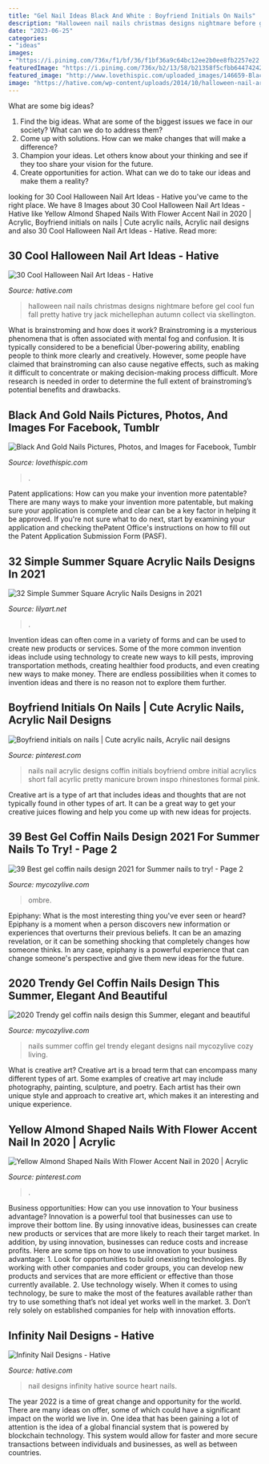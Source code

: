 ```yaml
---
title: "Gel Nail Ideas Black And White : Boyfriend Initials On Nails"
description: "Halloween nail nails christmas designs nightmare before gel cool fun fall pretty hative try jack michellephan autumn collect via skellington"
date: "2023-06-25"
categories:
- "ideas"
images:
- "https://i.pinimg.com/736x/f1/bf/36/f1bf36a9c64bc12ee2b0ee8fb2257e22.jpg"
featuredImage: "https://i.pinimg.com/736x/b2/13/58/b21358f5cfbb6447424235a768671d0d.jpg"
featured_image: "http://www.lovethispic.com/uploaded_images/146659-Black-And-Gold-Nails.jpg?1"
image: "https://hative.com/wp-content/uploads/2014/10/halloween-nail-art-ideas/26-halloween-nail-art.jpg"
---
```



What are some big ideas?
1. Find the big ideas. What are some of the biggest issues we face in our society? What can we do to address them?
2. Come up with solutions. How can we make changes that will make a difference?
3. Champion your ideas. Let others know about your thinking and see if they too share your vision for the future.
4. Create opportunities for action. What can we do to take our ideas and make them a reality?

	

		
looking for 30 Cool Halloween Nail Art Ideas - Hative you've came to the right place. We have 8 Images about 30 Cool Halloween Nail Art Ideas - Hative like Yellow Almond Shaped Nails With Flower Accent Nail in 2020 | Acrylic, Boyfriend initials on nails | Cute acrylic nails, Acrylic nail designs and also 30 Cool Halloween Nail Art Ideas - Hative. Read more:
		
    
## 30 Cool Halloween Nail Art Ideas - Hative

<img loading=lazy src="https://hative.com/wp-content/uploads/2014/10/halloween-nail-art-ideas/26-halloween-nail-art.jpg" onerror="this.onerror=null;this.src='https://tse4.mm.bing.net/th?id=OIP.2EapRS18s7e7ay7yV8i9CgHaJo&amp;pid=15.1';" alt="30 Cool Halloween Nail Art Ideas - Hative">

_Source: hative.com_

>halloween nail nails christmas designs nightmare before gel cool fun fall pretty hative try jack michellephan autumn collect via skellington. 

	

What is brainstroming and how does it work?
Brainstroming is a mysterious phenomena that is often associated with mental fog and confusion. It is typically considered to be a beneficial Über-powering ability, enabling people to think more clearly and creatively. However, some people have claimed that brainstroming can also cause negative effects, such as making it difficult to concentrate or making decision-making process difficult. More research is needed in order to determine the full extent of brainstroming’s potential benefits and drawbacks.

    
## Black And Gold Nails Pictures, Photos, And Images For Facebook, Tumblr

<img loading=lazy src="http://www.lovethispic.com/uploaded_images/146659-Black-And-Gold-Nails.jpg?1" onerror="this.onerror=null;this.src='https://tse1.mm.bing.net/th?id=OIP.odYADjKFTZt2llxIAEDRMgHaLI&amp;pid=15.1';" alt="Black And Gold Nails Pictures, Photos, and Images for Facebook, Tumblr">

_Source: lovethispic.com_

>. 

	

Patent applications: How can you make your invention more patentable?
There are many ways to make your invention more patentable, but making sure your application is complete and clear can be a key factor in helping it be approved. If you're not sure what to do next, start by examining your application and checking thePatent Office's instructions on how to fill out the Patent Application Submission Form (PASF).

    
## 32 Simple Summer Square Acrylic Nails Designs In 2021

<img loading=lazy src="https://lilyart.net/wp-content/uploads/2021/05/5-13-683x1024.jpg" onerror="this.onerror=null;this.src='https://tse1.mm.bing.net/th?id=OIP.QAuf2Ujw2VBNAesQITZREgHaLG&amp;pid=15.1';" alt="32 Simple Summer Square Acrylic Nails Designs in 2021">

_Source: lilyart.net_

>. 

	

Invention ideas can often come in a variety of forms and can be used to create new products or services. Some of the more common invention ideas include using technology to create new ways to kill pests, improving transportation methods, creating healthier food products, and even creating new ways to make money. There are endless possibilities when it comes to invention ideas and there is no reason not to explore them further.

    
## Boyfriend Initials On Nails | Cute Acrylic Nails, Acrylic Nail Designs

<img loading=lazy src="https://i.pinimg.com/736x/b2/13/58/b21358f5cfbb6447424235a768671d0d.jpg" onerror="this.onerror=null;this.src='https://tse4.mm.bing.net/th?id=OIP.7eLdrFzkAuVjBjJDXngjxAHaJ3&amp;pid=15.1';" alt="Boyfriend initials on nails | Cute acrylic nails, Acrylic nail designs">

_Source: pinterest.com_

>nails nail acrylic designs coffin initials boyfriend ombre initial acrylics short fall acyrlic pretty manicure brown inspo rhinestones formal pink. 

	

Creative art is a type of art that includes ideas and thoughts that are not typically found in other types of art. It can be a great way to get your creative juices flowing and help you come up with new ideas for projects.

    
## 39 Best Gel Coffin Nails Design 2021 For Summer Nails To Try! - Page 2

<img loading=lazy src="https://mycozylive.com/wp-content/uploads/2021/05/13-768x1152.jpg" onerror="this.onerror=null;this.src='https://tse1.mm.bing.net/th?id=OIP.SXj8TVhj8GTz0ICb7osEDwHaLH&amp;pid=15.1';" alt="39 Best gel coffin nails design 2021 for Summer nails to try! - Page 2">

_Source: mycozylive.com_

>ombre. 

	

Epiphany: What is the most interesting thing you've ever seen or heard?
Epiphany is a moment when a person discovers new information or experiences that overturns their previous beliefs. It can be an amazing revelation, or it can be something shocking that completely changes how someone thinks. In any case, epiphany is a powerful experience that can change someone's perspective and give them new ideas for the future.

    
## 2020 Trendy Gel Coffin Nails Design This Summer, Elegant And Beautiful

<img loading=lazy src="https://mycozylive.com/wp-content/uploads/2020/06/39-1.jpg" onerror="this.onerror=null;this.src='https://tse2.mm.bing.net/th?id=OIP.yIiSNS2dw5JbDw1Ca8YlhQHaKz&amp;pid=15.1';" alt="2020 Trendy gel coffin nails design this Summer, elegant and beautiful">

_Source: mycozylive.com_

>nails summer coffin gel trendy elegant designs nail mycozylive cozy living. 

	

What is creative art?
Creative art is a broad term that can encompass many different types of art. Some examples of creative art may include photography, painting, sculpture, and poetry. Each artist has their own unique style and approach to creative art, which makes it an interesting and unique experience.

    
## Yellow Almond Shaped Nails With Flower Accent Nail In 2020 | Acrylic

<img loading=lazy src="https://i.pinimg.com/736x/f1/bf/36/f1bf36a9c64bc12ee2b0ee8fb2257e22.jpg" onerror="this.onerror=null;this.src='https://tse1.mm.bing.net/th?id=OIP.gjS4j1eD3xVdOEYy9XBM_AHaJ3&amp;pid=15.1';" alt="Yellow Almond Shaped Nails With Flower Accent Nail in 2020 | Acrylic">

_Source: pinterest.com_

>. 

	

Business opportunities: How can you use innovation to Your business advantage?
Innovation is a powerful tool that businesses can use to improve their bottom line. By using innovative ideas, businesses can create new products or services that are more likely to reach their target market. In addition, by using innovation, businesses can reduce costs and increase profits. Here are some tips on how to use innovation to your business advantage: 1. Look for opportunities to build onexisting technologies. By working with other companies and coder groups, you can develop new products and services that are more efficient or effective than those currently available. 2. Use technology wisely. When it comes to using technology, be sure to make the most of the features available rather than try to use something that’s not ideal yet works well in the market. 3. Don’t rely solely on established companies for help with innovation efforts.

    
## Infinity Nail Designs - Hative

<img loading=lazy src="https://hative.com/wp-content/uploads/2015/02/infinity-nails/3-infinity-nail-art-designs.jpg" onerror="this.onerror=null;this.src='https://tse2.mm.bing.net/th?id=OIP.t2afYk5khR7R0NxIy1VhVgHaMH&amp;pid=15.1';" alt="Infinity Nail Designs - Hative">

_Source: hative.com_

>nail designs infinity hative source heart nails. 

	

The year 2022 is a time of great change and opportunity for the world. There are many ideas on offer, some of which could have a significant impact on the world we live in. One idea that has been gaining a lot of attention is the idea of a global financial system that is powered by blockchain technology. This system would allow for faster and more secure transactions between individuals and businesses, as well as between countries.

